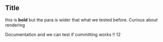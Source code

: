 ## Title 
this is **bold** but the para is wider that what we tested before. Curious about rendering

 Documentation and we can test if committing works !! 12